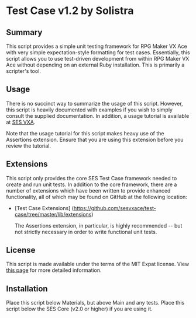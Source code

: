 
Test Case v1.2 by Solistra
=============================================================================

Summary
-----------------------------------------------------------------------------
  This script provides a simple unit testing framework for RPG Maker VX Ace
with very simple expectation-style formatting for test cases. Essentially,
this script allows you to use test-driven development from within RPG Maker
VX Ace without depending on an external Ruby installation. This is primarily
a scripter's tool.

Usage
-----------------------------------------------------------------------------
  There is no succinct way to summarize the usage of this script. However,
this script is heavily documented with examples if you wish to simply consult
the supplied documentation. In addition, a usage tutorial is available at
[SES VXA](http://sesvxace.wordpress.com/2014/04/10/a-case-for-unit-testing/).

  Note that the usage tutorial for this script makes heavy use of the
Assertions extension. Ensure that you are using this extension before you
review the tutorial.

Extensions
-----------------------------------------------------------------------------
  This script only provides the core SES Test Case framework needed to create
and run unit tests. In addition to the core framework, there are a number of
extensions which have been written to provide enhanced functionality, all of
which may be found on GitHub at the following location:

* [Test Case Extensions]
  (https://github.com/sesvxace/test-case/tree/master/lib/extensions)

  The Assertions extension, in particular, is highly recommended -- but not
strictly necessary in order to write functional unit tests.

License
-----------------------------------------------------------------------------
  This script is made available under the terms of the MIT Expat license.
View [this page](http://sesvxace.wordpress.com/license/) for more detailed
information.

Installation
-----------------------------------------------------------------------------
  Place this script below Materials, but above Main and any tests. Place this
script below the SES Core (v2.0 or higher) if you are using it.

